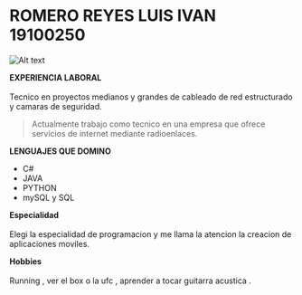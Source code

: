# ROMERO REYES LUIS IVAN 19100250
<img title="a title" alt="Alt text" src="https://www.wallpapertip.com/wmimgs/251-2516478_4k-technology-wallpaper.jpg">


**EXPERIENCIA LABORAL**<br><br>
Tecnico en proyectos medianos y grandes de cableado de red estructurado y camaras de seguridad.
>Actualmente trabajo como tecnico en una empresa que ofrece servicios de internet mediante radioenlaces.




**LENGUAJES QUE DOMINO**

* C#
* JAVA
* PYTHON
* mySQL y SQL


**Especialidad**<br><br>
Elegi la especialidad de programacion y me llama la atencion la creacion de aplicaciones moviles.

**Hobbies**<br><br>
Running , ver el box o la ufc , aprender a tocar  guitarra acustica .

